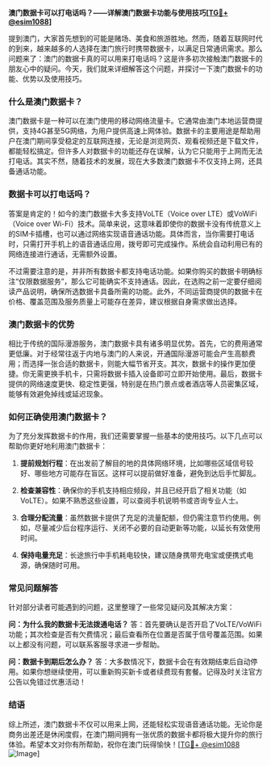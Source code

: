 **澳门数据卡可以打电话吗？——详解澳门数据卡功能与使用技巧[[TG💪+ @esim1088](https://t.me/s/esim1088)]**

提到澳门，大家首先想到的可能是赌场、美食和旅游胜地。然而，随着互联网时代的到来，越来越多的人选择在澳门旅行时携带数据卡，以满足日常通讯需求。那么问题来了：澳门的数据卡真的可以用来打电话吗？这是许多初次接触澳门数据卡的朋友心中的疑问。今天，我们就来详细解答这个问题，并探讨一下澳门数据卡的功能、优势以及使用技巧。

### 什么是澳门数据卡？

澳门数据卡是一种可以在澳门使用的移动网络流量卡。它通常由澳门本地运营商提供，支持4G甚至5G网络，为用户提供高速上网体验。数据卡的主要用途是帮助用户在澳门期间享受稳定的互联网连接，无论是浏览网页、观看视频还是下载文件，都能轻松搞定。但许多人对数据卡的功能还存在误解，认为它只能用于上网而无法打电话。其实不然，随着技术的发展，现在大多数澳门数据卡不仅支持上网，还具备通话功能。

### 数据卡可以打电话吗？

答案是肯定的！如今的澳门数据卡大多支持VoLTE（Voice over LTE）或VoWiFi（Voice over Wi-Fi）技术。简单来说，这意味着即使你的数据卡没有传统意义上的SIM卡插槽，也可以通过网络实现语音通话功能。具体而言，当你需要打电话时，只需打开手机上的语音通话应用，拨号即可完成操作。系统会自动利用已有的网络连接进行通话，无需额外设置。

不过需要注意的是，并非所有数据卡都支持电话功能。如果你购买的数据卡明确标注“仅限数据服务”，那么它可能确实不支持通话。因此，在选购之前一定要仔细阅读产品说明，确保所选数据卡具备所需的功能。此外，不同运营商提供的数据卡在价格、覆盖范围及服务质量上可能存在差异，建议根据自身需求做出选择。

### 澳门数据卡的优势

相比于传统的国际漫游服务，澳门数据卡具有诸多明显优势。首先，它的费用通常更低廉。对于经常往返于内地与澳门的人来说，开通国际漫游可能会产生高额费用；而选择一张合适的数据卡，则能大幅节省开支。其次，数据卡的操作更加便捷。你无需更换手机卡，只需将数据卡插入设备即可立即开始使用。最后，数据卡提供的网络速度更快、稳定性更强，特别是在热门景点或者酒店等人员密集区域，能够有效避免掉线或延迟现象。

### 如何正确使用澳门数据卡？

为了充分发挥数据卡的作用，我们还需要掌握一些基本的使用技巧。以下几点可以帮助你更好地利用澳门数据卡：

1. **提前规划行程**：在出发前了解目的地的具体网络环境，比如哪些区域信号较好、哪些地方可能存在盲区。这样可以提前做好准备，避免到达后手忙脚乱。
   
2. **检查兼容性**：确保你的手机支持相应频段，并且已经开启了相关功能（如VoLTE）。如果不熟悉这些设置，可以查阅手机说明书或咨询专业人士。

3. **合理分配流量**：虽然数据卡提供了充足的流量配额，但仍需注意节约使用。例如，尽量减少后台程序运行、关闭不必要的自动更新等功能，以延长有效使用时间。

4. **保持电量充足**：长途旅行中手机耗电较快，建议随身携带充电宝或便携式电源，确保随时可用。

### 常见问题解答

针对部分读者可能遇到的问题，这里整理了一些常见疑问及其解决方案：

**问：为什么我的数据卡无法拨通电话？**
答：首先要确认是否开启了VoLTE/VoWiFi功能；其次检查是否有欠费情况；最后查看所在位置是否属于信号覆盖范围。如果以上都没有问题，可以联系客服寻求进一步帮助。

**问：数据卡到期后怎么办？**
答：大多数情况下，数据卡会在有效期结束后自动停用。如果你想继续使用，可以重新购买新卡或者续费现有套餐。记得及时关注官方公告以免错过优惠活动！

### 结语

综上所述，澳门数据卡不仅可以用来上网，还能轻松实现语音通话功能。无论你是商务出差还是休闲度假，在澳门期间拥有一张优质的数据卡都将极大提升你的旅行体验。希望本文对你有所帮助，祝你在澳门玩得愉快！[[TG💪+ @esim1088](https://t.me/s/esim1088) ![Image](https://i.postimg.cc/4NQfJmqS/Snipaste-2025-05-13-00-14-12.png)]